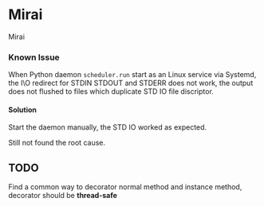 # Mirai
Mirai


### Known Issue
When Python daemon `scheduler.run` start as an Linux service via Systemd, the I\O redirect for STDIN STDOUT and STDERR does not work, the output does not flushed to files which duplicate STD IO file discriptor.

#### Solution
Start the daemon manually, the STD IO worked as expected.

Still not found the root cause.


## TODO
Find a common way to decorator normal method and instance method, decorator should be **thread-safe**
